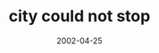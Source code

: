 ---
layout: base.njk
title : 'city could not stop' 
view_title : 'city could not stop' 
year : '2002' 
date : '2002-04-25' 
img_file : '/drawing/thecitycouldnotstop.png' 
html_file : 'thecitycouldnotstop' 
next_html : 'wewillbewatching.html' 
year_order : '92' 
permalink : "title/{{html_file}}.html"
---